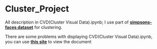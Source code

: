 # Cluster_Project
All description in CVD(Cluster Visual Data).ipynb; I use part of __[simpsons-faces dataset](https://www.kaggle.com/kostastokis/simpsons-faces)__ for clustering.

There are some problems with displaying CVD(Cluster Visual Data).ipynb, you can use __[this site](https://nbviewer.jupyter.org/github/SLotAbr/Cluster_Project/blob/main/CVD%20%28Cluster%20Visual%20Data%29.ipynb)__ to view the document
